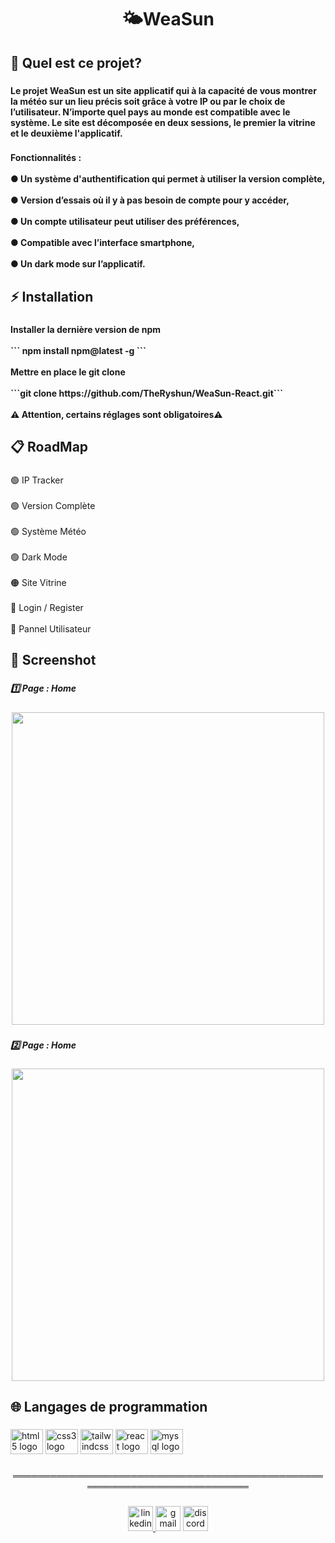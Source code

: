<h1 align="center">🌤WeaSun</h1>

###

<h2 align="left">🤔 Quel est ce projet?</h2>

###

<h4 align="left">Le projet WeaSun est un site applicatif qui à la capacité de vous montrer la météo sur un lieu précis soit grâce à votre IP ou par le choix de l’utilisateur. N’importe quel pays au monde est compatible avec le système. Le site est décomposée en deux sessions, le premier la vitrine et le deuxième l'applicatif.</h4>

###

<h4 align="left">Fonctionnalités : <br><br>●  Un système d'authentification qui permet à utiliser la version complète,<br><br>●  Version d’essais où il y à pas besoin de compte pour y accéder,<br><br>●  Un compte utilisateur peut utiliser des préférences,<br><br>●  Compatible avec l’interface smartphone, <br><br>●  Un dark mode sur l’applicatif.</h4>

###

<h2 align="left">⚡ Installation</h2>

###

<h4 align="left">
Installer la dernière version de npm<br><br>
    ```
    npm install npm@latest -g
    ```
<br><br>
Mettre en place le git clone<br><br>
    ```git clone https://github.com/TheRyshun/WeaSun-React.git```
<br><br>
⚠️ Attention, certains réglages sont obligatoires⚠️
</h4>

###

<h2 align="left">📋 RoadMap</h2>

###

<p align="left">🟢 IP Tracker<br><br>🟢 Version Complète<br><br>🟢 Système Météo<br><br>🟢 Dark Mode<br><br>🟠 Site Vitrine<br><br>🔴 Login / Register<br><br>🔴 Pannel Utilisateur</p>

###

<h2 align="left">📸 Screenshot</h2>

###

<h5 align="left">1️⃣ Page : Home</h5>

###

<div align="center">
  <img height="500" src="https://i.imgur.com/HRTfycQ.png"  />
</div>

###

<h5 align="left">2️⃣ Page : Home</h5>

###

<div align="center">
  <img height="500" src="https://i.imgur.com/RHXTQ1R.png"  />
</div>

###

<h2 align="left">🌐 Langages de programmation</h2>

###

<div align="left">
  <img src="https://cdn.jsdelivr.net/gh/devicons/devicon/icons/html5/html5-original.svg" height="40" width="52" alt="html5 logo"  />
  <img src="https://cdn.jsdelivr.net/gh/devicons/devicon/icons/css3/css3-original.svg" height="40" width="52" alt="css3 logo"  />
  <img src="https://cdn.jsdelivr.net/gh/devicons/devicon/icons/tailwindcss/tailwindcss-original-wordmark.svg" height="40" width="52" alt="tailwindcss logo"  />
  <img src="https://cdn.jsdelivr.net/gh/devicons/devicon/icons/react/react-original.svg" height="40" width="52" alt="react logo"  />
  <img src="https://cdn.jsdelivr.net/gh/devicons/devicon/icons/mysql/mysql-original.svg" height="40" width="52" alt="mysql logo"  />
</div>

###

<p align="center">════════════════════════════════════════════════════════════════════════════</p>

###

<div align="center">
  <a href="https://www.linkedin.com/in/thomas-tetrel/" target="_blank">
    <img src="https://img.shields.io/static/v1?message=LinkedIn&logo=linkedin&label=&color=0077B5&logoColor=white&labelColor=&style=for-the-badge" height="40" alt="linkedin logo"  />
  </a>
  <img src="https://img.shields.io/static/v1?message=Gmail&logo=gmail&label=thomastetrel&color=D14836&logoColor=white&labelColor=&style=for-the-badge" height="40" alt="gmail logo"  />
  <a href="https://discord.com/users/210035828796162048" target="_blank">
    <img src="https://img.shields.io/static/v1?message=Discord&logo=discord&label=&color=7289DA&logoColor=white&labelColor=&style=for-the-badge" height="40" alt="discord logo"  />
  </a>
</div>

###
